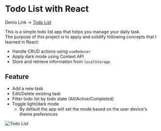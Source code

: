 # Todo List with React

Demo Link -> [Todo List](https://main--wonderful-stroopwafel-5abf59.netlify.app/) <br>

This is a simple todo list app that helps you manage your daily task. <br>
The purpose of this project is to apply and solidify following concepts that I learned in React:
- Handle CRUD actions using `useReducer`
- Apply dark mode using Context API
- Store and retrieve information from `localStorage`

## Feature
- Add a new task
- Edit/Delete existing task
- Filter todo list by todo state (All/Active/Completed)
- Toggle light/dark mode
  - By default the app will set the mode based on the user device's theme preferences

![Todo List](https://user-images.githubusercontent.com/44216709/209412246-3108ed48-b6f0-40ca-9ce9-4311de654de6.gif)


